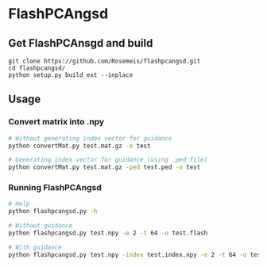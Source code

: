 # FlashPCAngsd

## Get FlashPCAnsgd and build
```
git clone https://github.com/Rosemeis/flashpcangsd.git
cd flashpcangsd/
python setup.py build_ext --inplace
```

## Usage
### Convert matrix into .npy
```bash
# Without generating index vector for guidance
python convertMat.py test.mat.gz -o test

# Generating index vector for guidance (using .ped file)
python convertMat.py test.mat.gz -ped test.ped -o test
```

### Running FlashPCAngsd
```bash
# Help
python flashpcangsd.py -h

# Without guidance
python flashpcangsd.py test.npy -e 2 -t 64 -o test.flash

# With guidance
python flashpcangsd.py test.npy -index test.index.npy -e 2 -t 64 -o test.flash
```
